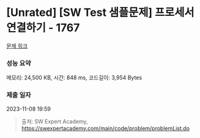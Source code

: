 # [Unrated] [SW Test 샘플문제] 프로세서 연결하기 - 1767 

[문제 링크](https://swexpertacademy.com/main/code/problem/problemDetail.do?contestProbId=AV4suNtaXFEDFAUf) 

### 성능 요약

메모리: 24,500 KB, 시간: 848 ms, 코드길이: 3,954 Bytes

### 제출 일자

2023-11-08 19:59



> 출처: SW Expert Academy, https://swexpertacademy.com/main/code/problem/problemList.do